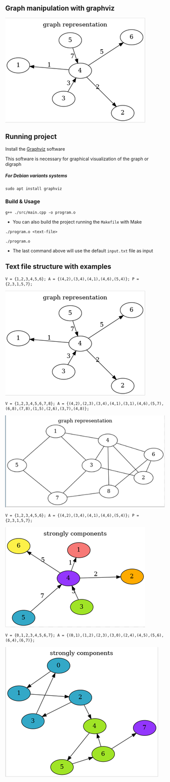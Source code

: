 ## Graph manipulation with graphviz

![Graph 1](./docs/screenshots/1.png)

## Running project

Install the [Graphviz](https://graphviz.org/) software 

This software is necessary for graphical visualization of the graph or digraph

##### For Debian variants systems

```
sudo apt install graphviz
```

### Build & Usage

```
g++ ./src/main.cpp -o program.o
```
* You can also build the project running the `Makefile` with Make

```
./program.o <text-file>
```

```
./program.o 
```

* The last command above will use the default `input.txt` file as input

## Text file structure with examples

```
V = {1,2,3,4,5,6}; A = {(4,2),(3,4),(4,1),(4,6),(5,4)}; P = {2,3,1,5,7};
```

![Graph 1](./docs/screenshots/1.png)

```
V = {1,2,3,4,5,6,7,8}; A = {(4,2),(2,3),(3,4),(4,1),(3,1),(4,6),(5,7),(6,8),(7,8),(1,5),(2,6),(3,7),(4,8)};
```

![Graph 2](./docs/screenshots/2.png)


```
V = {1,2,3,4,5,6}; A = {(4,2),(3,4),(4,1),(4,6),(5,4)}; P = {2,3,1,5,7};
```

![Graph 3](./docs/screenshots/3.png)


```
V = {0,1,2,3,4,5,6,7}; A = {(0,1),(1,2),(2,3),(3,0),(2,4),(4,5),(5,6),(6,4),(6,7)};
```

![Graph 4](./docs/screenshots/4.png)

